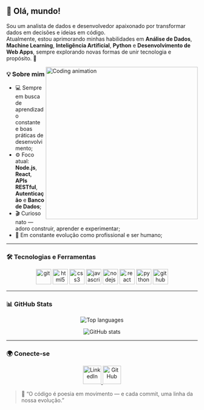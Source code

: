 ## 👋 Olá, mundo!

Sou um analista de dados e desenvolvedor apaixonado por transformar dados em decisões e ideias em código.  
Atualmente, estou aprimorando minhas habilidades em **Análise de Dados**, **Machine Learning**, **Inteligência Artificial**, **Python** e **Desenvolvimento de Web Apps**, sempre explorando novas formas de unir tecnologia e propósito. 🚀


<img align="right" alt="Coding animation" src="https://i.pinimg.com/originals/e4/26/70/e426702edf874b181aced1e2fa5c6cde.gif" width="400px" />

### 💡 Sobre mim
- 💻 Sempre em busca de aprendizado constante e boas práticas de desenvolvimento;  
- ⚙️ Foco atual: **Node.js**, **React**, **APIs RESTful**, **Autenticação** e **Banco de Dados**;  
- 🎬 Curioso nato — adoro construir, aprender e experimentar;  
- 🌱 Em constante evolução como profissional e ser humano;  

---

### 🛠️ Tecnologias e Ferramentas
<p align="center">
  <img src="https://www.vectorlogo.zone/logos/git-scm/git-scm-icon.svg" alt="git" height="40"/>
  <img src="https://ik.imagekit.io/joaonasc/GitHub/assets/tech-logos/html5_uTMKXvufNb.png" alt="html5" height="40"/>
  <img src="https://ik.imagekit.io/joaonasc/GitHub/assets/tech-logos/css3_VgbzSiOrr7.png" alt="css3" height="40"/>
  <img src="https://ik.imagekit.io/joaonasc/GitHub/assets/tech-logos/javascript_FxaldcpSw.png" alt="javascript" height="40"/>
  <img src="https://ik.imagekit.io/joaonasc/GitHub/assets/tech-logos/nodejs_Y2TSm6B_DN.png" alt="nodejs" height="40"/>
  <img src="https://ik.imagekit.io/joaonasc/GitHub/assets/tech-logos/reactjs_j5WbdQuuJ.png" alt="react" height="40"/>
  <img src="https://cdn.jsdelivr.net/gh/devicons/devicon/icons/python/python-original.svg" alt="python" height="40"/>
  <img src="https://ik.imagekit.io/joaonasc/GitHub/assets/tech-logos/github_CEhhSRJdrr.png" alt="github" height="40"/>
</p>

---

### 📊 GitHub Stats
<p align="center">
  <img align="center" src="https://github-readme-stats.vercel.app/api/top-langs/?username=arlendfs&layout=compact&theme=tokyonight" alt="Top languages" />
</p>
<p align="center">
  <img align="center" src="https://github-readme-stats.vercel.app/api?username=arlendfs&show_icons=true&hide=issues,contribs&theme=tokyonight" alt="GitHub stats" />
</p>

---

### 🌍 Conecte-se
<p align="center">
  <a href="https://www.linkedin.com/in/####/" target="_blank">
    <img src="https://i.ibb.co/Kx2GSrT/linkedin.png" width="48px" height="48px" alt="LinkedIn">
  </a>
  <a href="https://github.com/arlendfs" target="_blank">
    <img src="https://cdn.jsdelivr.net/gh/devicons/devicon/icons/github/github-original.svg" width="48px" height="48px" alt="GitHub">
  </a>
</p>

> 💬 “O código é poesia em movimento — e cada commit, uma linha da nossa evolução.”

